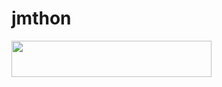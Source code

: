 # jmthon

<p align="left"><a href="https://heroku.com/deploy?template=https://github.com/jmthonub/roz"> <img src="https://img.shields.io/badge/Deploy%20To%20Heroku-purple?style=for-the-badge&logeroku" width="320" height="58.45"/></a></p>
